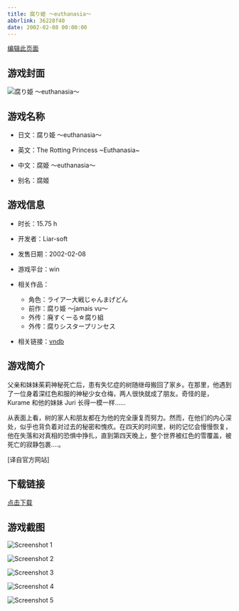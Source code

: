 ```yaml
---
title: 腐り姫 ～euthanasia～
abbrlink: 36228f40
date: 2002-02-08 00:00:00
---
```

[编辑此页面](https://github.com/ACG-3/ADV3-source/blob/main/source/_posts/games/%E8%85%90%E3%82%8A%E5%A7%AB%20%EF%BD%9Eeuthanasia%EF%BD%9E.md)

## 游戏封面

![腐り姫 ～euthanasia～](https://pan.timero.xyz/d/onedrive/img_lib_001/%E8%85%90%E3%82%8A%E5%A7%AB%20%EF%BD%9Eeuthanasia%EF%BD%9E_cover.avif)


## 游戏名称

- 日文：腐り姫 ～euthanasia～
- 英文：The Rotting Princess ~Euthanasia~
- 中文：腐姫 ～euthanasia～

- 别名：腐姬


## 游戏信息

- 时长：15.75 h
- 开发者：Liar-soft
- 发售日期：2002-02-08
- 游戏平台：win
- 相关作品：
   - 角色：ライアー大戦じゃんまげどん
   - 前作：腐り姫 ～jamais vu～
   - 外传：廃すくーる☆腐り組
   - 外传：腐りシスタープリンセス

- 相关链接：[vndb](https://vndb.org/v37)


## 游戏简介

父亲和妹妹茱莉神秘死亡后，患有失忆症的树随继母搬回了家乡。在那里，他遇到了一位身着深红色和服的神秘少女仓梅，两人很快就成了朋友。奇怪的是，Kurame 和他的妹妹 Juri 长得一模一样......

从表面上看，树的家人和朋友都在为他的完全康复而努力。然而，在他们的内心深处，似乎也背负着对过去的秘密和愧疚。在四天的时间里，树的记忆会慢慢恢复，他在失落和对真相的恐惧中挣扎，直到第四天晚上，整个世界被红色的雪覆盖，被死亡的寂静包裹....。

[译自官方网站]


## 下载链接

[点击下载](https://pan.timero.xyz/onedrive/adv_lib_001/%E8%85%90%E3%82%8A%E5%A7%AB%20%EF%BD%9Eeuthanasia%EF%BD%9E)


## 游戏截图


![Screenshot 1](https://pan.timero.xyz/d/onedrive/img_lib_001/%E8%85%90%E3%82%8A%E5%A7%AB%20%EF%BD%9Eeuthanasia%EF%BD%9E_Screenshot_1.avif)

![Screenshot 2](https://pan.timero.xyz/d/onedrive/img_lib_001/%E8%85%90%E3%82%8A%E5%A7%AB%20%EF%BD%9Eeuthanasia%EF%BD%9E_Screenshot_2.avif)

![Screenshot 3](https://pan.timero.xyz/d/onedrive/img_lib_001/%E8%85%90%E3%82%8A%E5%A7%AB%20%EF%BD%9Eeuthanasia%EF%BD%9E_Screenshot_3.avif)

![Screenshot 4](https://pan.timero.xyz/d/onedrive/img_lib_001/%E8%85%90%E3%82%8A%E5%A7%AB%20%EF%BD%9Eeuthanasia%EF%BD%9E_Screenshot_4.avif)

![Screenshot 5](https://pan.timero.xyz/d/onedrive/img_lib_001/%E8%85%90%E3%82%8A%E5%A7%AB%20%EF%BD%9Eeuthanasia%EF%BD%9E_Screenshot_5.avif)

